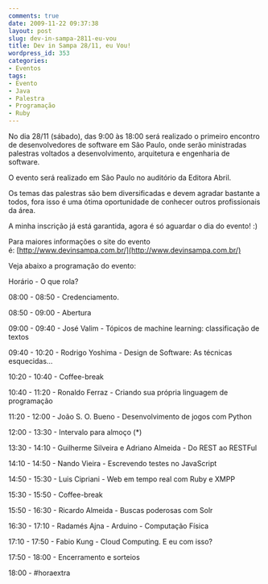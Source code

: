 ```yaml
---
comments: true
date: 2009-11-22 09:37:38
layout: post
slug: dev-in-sampa-2811-eu-vou
title: Dev in Sampa 28/11, eu Vou!
wordpress_id: 353
categories:
- Eventos
tags:
- Evento
- Java
- Palestra
- Programação
- Ruby
---
```


No dia 28/11 (sábado), das 9:00 às 18:00 será realizado o primeiro encontro de desenvolvedores de software em São Paulo, onde serão ministradas palestras voltados a desenvolvimento, arquitetura e engenharia de software.

O evento será realizado em São Paulo no auditório da Editora Abril.

Os temas das palestras são bem diversificadas e devem agradar bastante a todos, fora isso é uma ótima oportunidade de conhecer outros profissionais da área.

A minha inscrição já está garantida, agora é só aguardar o dia do evento! :)

Para maiores informações o site do evento é: [http://www.devinsampa.com.br/](http://www.devinsampa.com.br/)

Veja abaixo a programação do evento:

Horário - O que rola?

08:00 - 08:50 - Credenciamento.

08:50 - 09:00 - Abertura

09:00 - 09:40 - José Valim - Tópicos de machine learning: classificação de textos

09:40 - 10:20 - Rodrigo Yoshima - Design de Software: As técnicas esquecidas...

10:20 - 10:40 - Coffee-break

10:40 - 11:20 - Ronaldo Ferraz - Criando sua própria linguagem de programação

11:20 - 12:00 - João S. O. Bueno - Desenvolvimento de jogos com Python

12:00 - 13:30 - Intervalo para almoço (*)

13:30 - 14:10 - Guilherme Silveira e Adriano Almeida - Do REST ao RESTFul

14:10 - 14:50 - Nando Vieira - Escrevendo testes no JavaScript

14:50 - 15:30 - Luis Cipriani - Web em tempo real com Ruby e XMPP

15:30 - 15:50 - Coffee-break

15:50 - 16:30 - Ricardo Almeida - Buscas poderosas com Solr

16:30 - 17:10 - Radamés Ajna - Arduino - Computação Física

17:10 - 17:50 - Fabio Kung - Cloud Computing. E eu com isso?

17:50 - 18:00 - Encerramento e sorteios

18:00 - #horaextra